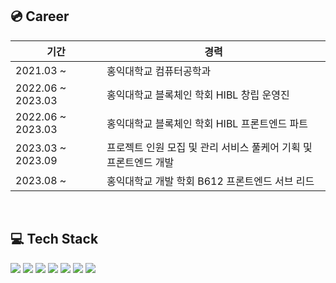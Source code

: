 <div>
  <h2>💿 Career</h2>

  | 기간 | 경력 |
  | --- | --- |
  | 2021.03 ~ | 홍익대학교 컴퓨터공학과 |
  | 2022.06 ~ 2023.03 | 홍익대학교 블록체인 학회 HIBL 창립 운영진 |
  | 2022.06 ~ 2023.03 | 홍익대학교 블록체인 학회 HIBL 프론트엔드 파트 |
  | 2023.03 ~ 2023.09 | 프로젝트 인원 모집 및 관리 서비스 풀케어 기획 및 프론트엔드 개발 |
  | 2023.08 ~  | 홍익대학교 개발 학회 B612 프론트엔드 서브 리드 |
  <br />
  
  <h2>💻 Tech Stack</h2>
  <img src="https://img.shields.io/badge/React-61DAFB?style=for-the-badge&logo=React&logoColor=white">
  <img src="https://img.shields.io/badge/Next.js-000000?style=for-the-badge&logo=Next.js&logoColor=white">
  <img src="https://img.shields.io/badge/TypeScript-3178C6?style=for-the-badge&logo=Typescript&logoColor=white">
  <img src="https://img.shields.io/badge/Redux-764ABC?style=for-the-badge&logo=Redux&logoColor=white">
  <img src="https://img.shields.io/badge/Recoil-3578E5?style=for-the-badge&logo=Recoil&logoColor=white">
  <img src="https://img.shields.io/badge/React Query-FF4154?style=for-the-badge&logo=React Query&logoColor=white">
  <img src="https://img.shields.io/badge/Sass-CC6699?style=for-the-badge&logo=Sass&logoColor=white">
  <br/>
  <br/>
</div>
